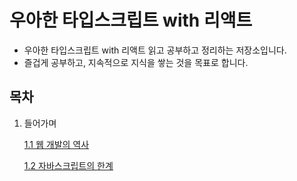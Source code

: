 # 우아한 타입스크립트 with 리액트

- 우아한 타입스크립트 with 리액트 읽고 공부하고 정리하는 저장소입니다.
- 즐겁게 공부하고, 지속적으로 지식을 쌓는 것을 목표로 합니다.

## 목차

1. 들어가며

   [1.1 웹 개발의 역사](https://github.com/book-sttady/elegant-typescript-with-react/blob/main/CHAP1/1.1_%EC%9B%B9%EA%B0%9C%EB%B0%9C%EC%9D%98%EC%97%AD%EC%82%AC.md)

   [1.2 자바스크립트의 한계](https://github.com/book-sttady/elegant-typescript-with-react/blob/main/CHAP1/1.2_%EC%9E%90%EB%B0%94%EC%8A%A4%ED%81%AC%EB%A6%BD%ED%8A%B8%EC%9D%98_%ED%95%9C%EA%B3%84.md)
